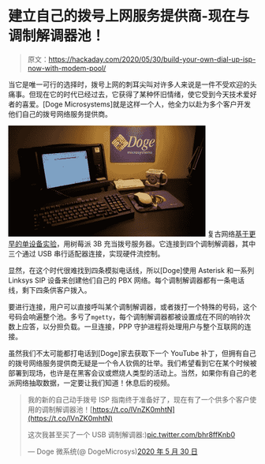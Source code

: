 # 建立自己的拨号上网服务提供商-现在与调制解调器池！

> 原文：<https://hackaday.com/2020/05/30/build-your-own-dial-up-isp-now-with-modem-pool/>

当它是唯一可行的选择时，拨号上网的刺耳尖叫对许多人来说是一件不受欢迎的头痛事。但现在它的时代已经过去，它获得了某种怀旧情绪，使它受到今天技术爱好者的喜爱。[Doge Microsystems]就是这样一个人，他全力以赴为多个客户开发他们自己的拨号网络服务提供商。

[![](img/0e9940c3ed604d222302c0a18f57a778.png)](https://hackaday.com/wp-content/uploads/2020/05/isp4800.jpg) 复古网络[基于更早的单设备实验](https://hackaday.com/2019/02/16/build-your-own-dial-up-isp-with-a-raspberry-pi/)，用树莓派 3B 充当拨号服务器。它连接到四个调制解调器，其中三个通过 USB 串行适配器连接，实现硬件流控制。

显然，在这个时代很难找到四条模拟电话线，所以[Doge]使用 Asterisk 和一系列 Linksys SIP 设备来创建他们自己的 PBX 网络。每个调制解调器都有一条电话线，剩下四条供客户拨入。

要进行连接，用户可以直接呼叫某个调制解调器，或者拨打一个特殊的号码，这个号码会响遍整个池。多亏了`mgetty`，每个调制解调器都被设置成在不同的响铃次数上应答，以分担负载。一旦连接，PPP 守护进程将处理用户与整个互联网的连接。

虽然我们不太可能都打电话到[Doge]家去获取下一个 YouTube 补丁，但拥有自己的拨号网络服务提供商无疑是一个令人钦佩的壮举。我们希望看到它在某个时候被部署到现场，也许是在黑客会议或燃烧人类型的活动上。当然，如果你有自己的老派网络抽取数据，一定要让我们知道！休息后的视频。

> 我的新的自己动手拨号 ISP 指南终于准备好了，现在有了一个供多个客户使用的调制解调器池！[https://t.co/lVnZK0mhtN](https://t.co/lVnZK0mhtN)
> 
> 这次我甚至买了一个 USB 调制解调器:)[pic.twitter.com/bhr8ffKnb0](https://t.co/bhr8ffKnb0)
> 
> — Doge 微系统(@ DogeMicrosys)[2020 年 5 月 30 日](https://twitter.com/DogeMicrosys/status/1266735344843661312?ref_src=twsrc%5Etfw)